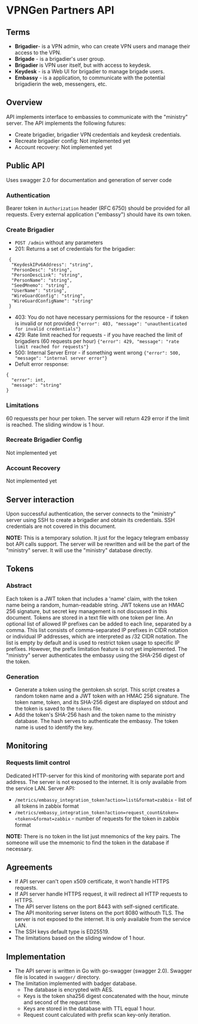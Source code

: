 # VPNGen Partners API

## Terms

- __Brigadier__- is a VPN admin, who can create VPN users and manage their access to the VPN.
- __Brigade__ - is a brigadier's user group.
- __Brigadier__ is VPN user itself, but with access to keydesk.
- __Keydesk__ - is a Web UI for brigadier to manage brigade users.
- __Embassy__ - is a application, to communicate with the potential brigadierin the web, messengers, etc.

## Overview

API implements interface to embassies to communicate with the "ministry" server. The API implements the following futures:

* Create brigadier, brigadier VPN credentials and keydesk credentials.
* Recreate brigadier config: Not implemented yet
* Account recovery: Not implemented yet

## Public API

Uses swagger 2.0 for documentation and generation of server code

### Authentication

Bearer token in `Authorization` header (RFC 6750) should be provided for all requests.
Every external application ("embassy") should have its own token.

### Create Brigadier

* `POST /admin` without any parameters
* 201: Returns a set of credentials for the brigadier: 
```
 {
  "KeydeskIPv6Address": "string",
  "PersonDesc": "string",
  "PersonDescLink": "string",
  "PersonName": "string",
  "SeedMnemo": "string",
  "UserName": "string",
  "WireGuardConfig": "string",
  "WireGuardConfigName": "string"
 }
```
* 403: You do not have necessary permissions for the resource - if token is invalid or not provided 
`{"error": 403, "message": "unauthenticated for invalid credentials"}`
* 429: Rate limit reached for requests - if you have reached the limit of brigadiers (60 requests per hour)
`{"error": 429, "message": "rate limit reached for requests"}`
* 500:  Internal Server Error - if something went wrong
`{"error": 500, "message": "internal server error"}`
* Defult error response:
```
{
  "error": int,
  "message": "string"
}
```

### Limitations

60 requessts per hour per token. The server will return 429 error if the limit is reached.
The sliding window is 1 hour.

### Recreate Brigadier Config

Not implemented yet

### Account Recovery

Not implemented yet

## Server interaction

Upon successful authentication, the server connects to the "ministry" server using SSH to create a brigadier and obtain its credentials. SSH credentials are not covered in this document.

__NOTE:__ This is a temporary solution. It just for the legacy telegram embassy bot API calls support. The server will be rewritten and will be the part of the "ministry" server. It will use the "ministry" database directly.

## Tokens

### Abstract

Each token is a JWT token that includes a 'name' claim, with the token name being a random, human-readable string. JWT tokens use an HMAC 256 signature, but secret key management is not discussed in this document. Tokens are stored in a text file with one token per line. An optional list of allowed IP prefixes can be added to each line, separated by a comma. This list consists of comma-separated IP prefixes in CIDR notation or individual IP addresses, which are interpreted as /32 CIDR notation. The list is empty by default and is used to restrict token usage to specific IP prefixes. However, the prefix limitation feature is not yet implemented. The "ministry" server authenticates the embassy using the SHA-256 digest of the token.

### Generation

* Generate a token using the gentoken.sh script. This script creates a random token name and a JWT token with an HMAC 256 signature. The token name, token, and its SHA-256 digest are displayed on stdout and the token is saved to the `tokens` file.
* Add the token's SHA-256 hash and the token name to the ministry database. The hash serves to authenticate the embassy. The token name is used to identify the key.

## Monitoring

### Requests limit control

Dedicated HTTP-server for this kind of monitoring with separate port and address. The server is not exposed to the internet. It is only available from the service LAN. Server API: 

* `/metrics/embassy_integration_token?action=list&format=zabbix` - list of all tokens in zabbix format
* `/metrics/embassy_integration_token?action=request_count&token=<token>&format=zabbix` - number of requests for the token in zabbix format

__NOTE:__ There is no token in the list just mnemonics of the key pairs. The someone will use the mnemonic to find the token in the database if necessary.


## Agreements  

* If API server can't open x509 certificate, it won't handle HTTPS requests.
* If API server handle HTTPS request, it will redirect all HTTP requests to HTTPS.
* The API server listens on the port 8443 with self-signed certificate. 
* The API monitoring server listens on the port 8080 withouth TLS. The server is not exposed to the internet. It is only available from the service LAN.
* The SSH keys default type is ED25519.
* The limitations based on the sliding window of 1 hour.

## Implementation

* The API server is written in Go with go-swagger (swagger 2.0). Swagger file is located in `swagger/` directory.
* The limitation implemented with badger database.
  * The database is encrypted with AES.
  * Keys is the token sha256 digest concatenated with the hour, minute and second of the request time.
  * Keys are stored in the database with TTL equal 1 hour.
  * Request count calculated with prefix scan key-only iteration.

